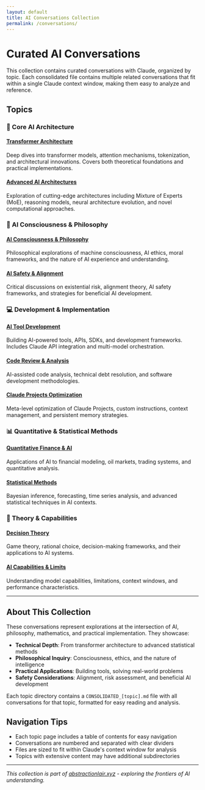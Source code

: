 ```yaml
---
layout: default
title: AI Conversations Collection
permalink: /conversations/
---
```


# Curated AI Conversations

This collection contains curated conversations with Claude, organized by topic. Each consolidated file contains multiple related conversations that fit within a single Claude context window, making them easy to analyze and reference.

## Topics

### 🤖 Core AI Architecture

#### [Transformer Architecture](/conversations/transformer-architecture/)
Deep dives into transformer models, attention mechanisms, tokenization, and architectural innovations. Covers both theoretical foundations and practical implementations.

#### [Advanced AI Architectures](/conversations/ai-architecture-advanced/)
Exploration of cutting-edge architectures including Mixture of Experts (MoE), reasoning models, neural architecture evolution, and novel computational approaches.

### 🧠 AI Consciousness & Philosophy

#### [AI Consciousness & Philosophy](/conversations/ai-consciousness-philosophy/)
Philosophical explorations of machine consciousness, AI ethics, moral frameworks, and the nature of AI experience and understanding.

#### [AI Safety & Alignment](/conversations/ai-safety-alignment/)
Critical discussions on existential risk, alignment theory, AI safety frameworks, and strategies for beneficial AI development.

### 💻 Development & Implementation

#### [AI Tool Development](/conversations/ai-tool-development/)
Building AI-powered tools, APIs, SDKs, and development frameworks. Includes Claude API integration and multi-model orchestration.

#### [Code Review & Analysis](/conversations/ai-code-review/)
AI-assisted code analysis, technical debt resolution, and software development methodologies.

#### [Claude Projects Optimization](/conversations/claude-projects-meta/)
Meta-level optimization of Claude Projects, custom instructions, context management, and persistent memory strategies.

### 📊 Quantitative & Statistical Methods

#### [Quantitative Finance & AI](/conversations/ai-quantitative-finance/)
Applications of AI to financial modeling, oil markets, trading systems, and quantitative analysis.

#### [Statistical Methods](/conversations/ai-statistical-methods/)
Bayesian inference, forecasting, time series analysis, and advanced statistical techniques in AI contexts.

### 🎯 Theory & Capabilities

#### [Decision Theory](/conversations/ai-decision-theory/)
Game theory, rational choice, decision-making frameworks, and their applications to AI systems.

#### [AI Capabilities & Limits](/conversations/ai-capabilities-limits/)
Understanding model capabilities, limitations, context windows, and performance characteristics.

---

## About This Collection

These conversations represent explorations at the intersection of AI, philosophy, mathematics, and practical implementation. They showcase:

- **Technical Depth**: From transformer architecture to advanced statistical methods
- **Philosophical Inquiry**: Consciousness, ethics, and the nature of intelligence
- **Practical Applications**: Building tools, solving real-world problems
- **Safety Considerations**: Alignment, risk assessment, and beneficial AI development

Each topic directory contains a `CONSOLIDATED_[topic].md` file with all conversations for that topic, formatted for easy reading and analysis.

## Navigation Tips

- Each topic page includes a table of contents for easy navigation
- Conversations are numbered and separated with clear dividers
- Files are sized to fit within Claude's context window for analysis
- Topics with extensive content may have additional subdirectories

---

*This collection is part of [abstractionlair.xyz](https://abstractionlair.xyz) - exploring the frontiers of AI understanding.*